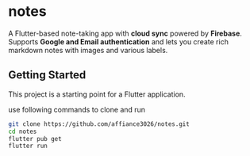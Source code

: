 # notes

A Flutter-based note-taking app with **cloud sync** powered by **Firebase**.  
Supports **Google and Email authentication** and lets you create rich markdown notes with images and various labels.


## Getting Started

This project is a starting point for a Flutter application.

use following commands to clone and run
```bash
git clone https://github.com/affiance3026/notes.git
cd notes
flutter pub get
flutter run
